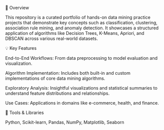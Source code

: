 📌 Overview

This repository is a curated portfolio of hands-on data mining practice projects that demonstrate key concepts such as classification, clustering, association rule mining, and anomaly detection. It showcases a structured application of algorithms like Decision Trees, K-Means, Apriori, and DBSCAN across various real-world datasets.

💡 Key Features

End-to-End Workflows: From data preprocessing to model evaluation and visualization.

Algorithm Implementation: Includes both built-in and custom implementations of core data mining algorithms.

Exploratory Analysis: Insightful visualizations and statistical summaries to understand feature distributions and relationships.

Use Cases: Applications in domains like e-commerce, health, and finance.

🔧 Tools & Libraries

Python, Scikit-learn, Pandas, NumPy, Matplotlib, Seaborn

